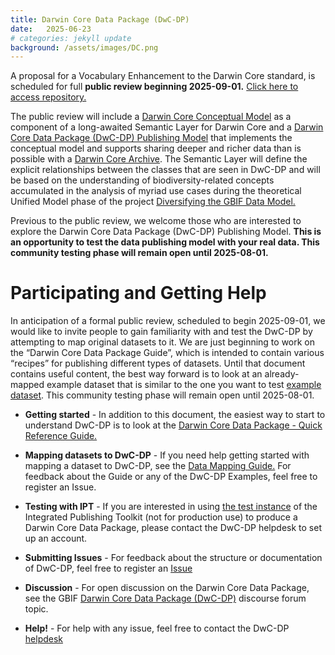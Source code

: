 ```yaml
---
title: Darwin Core Data Package (DwC-DP)
date:   2025-06-23
# categories: jekyll update
background: /assets/images/DC.png
---
```


A proposal for a Vocabulary Enhancement to the Darwin Core standard,  is scheduled for full **public review beginning 2025-09-01.**
[Click here to access repository.](https://gbif.github.io/dwc-dp/)

The public review will include a [Darwin Core Conceptual Model](https://gbif.github.io/dwc-dp/#darwin-core-conceptual-model) as a component of a long-awaited Semantic Layer for Darwin Core and a [Darwin Core Data Package (DwC-DP) Publishing Model](https://gbif.github.io/dwc-dp/#darwin-core-data-package-dwc-dp-publishing-model) that implements the conceptual model and supports sharing deeper and richer data than is possible with a [Darwin Core Archive](https://ipt.gbif.org/manual/en/ipt/latest/dwca-guide). The Semantic Layer will define the explicit relationships between the classes that are seen in DwC-DP and will be based on the understanding of biodiversity-related concepts accumulated in the analysis of myriad use cases during the theoretical Unified Model phase of the project [Diversifying the GBIF Data Model.](https://www.gbif.org/new-data-model)

Previous to the public review, we welcome those who are interested to explore the Darwin Core Data Package (DwC-DP) Publishing Model. **This is an opportunity to test the data publishing model with your real data. This community testing phase will remain open until 2025-08-01.**

# Participating and Getting Help #

In anticipation of a formal public review, scheduled to begin 2025-09-01, we would like to invite people to gain familiarity with and test the DwC-DP by attempting to map original datasets to it. We are just beginning to work on the “Darwin Core Data Package Guide”, which is intended to contain various “recipes” for publishing different types of datasets. Until that document contains useful content, the best way forward is to look at an already-mapped example dataset that is similar to the one you want to test [example dataset](https://github.com/gbif/dwc-dp-examples). This community testing phase will remain open until 2025-08-01.

- **Getting started** - In addition to this document, the easiest way to start to understand DwC-DP is to look at the [Darwin Core Data Package - Quick Reference Guide.](https://gbif.github.io/dwc-dp/qrg/index.html)

- **Mapping datasets to DwC-DP** - If you need help getting started with mapping a dataset to DwC-DP, see the [Data Mapping Guide.](https://gbif.github.io/dwc-dp-examples/data-mapping-guide.html) For feedback about the Guide or any of the DwC-DP Examples, feel free to register an Issue.

- **Testing with IPT** - If you are interested in using [the test instance](https://dwcdp-ipt.gbif-test.org/) of the Integrated Publishing Toolkit (not for production use) to produce a Darwin Core Data Package, please contact the DwC-DP helpdesk to set up an account.

- **Submitting Issues** - For feedback about the structure or documentation of DwC-DP, feel free to register an [Issue](https://github.com/gbif/dwc-dp/issues)

- **Discussion** - For open discussion on the Darwin Core Data Package, see the GBIF [Darwin Core Data Package (DwC-DP)](https://discourse.gbif.org/t/darwin-core-data-package-dwc-dp/5937) discourse forum topic.

- **Help!** - For help with any issue, feel free to contact the DwC-DP [helpdesk](mailto:dwcdp@gbif.org.)  




